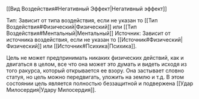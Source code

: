 [[Вид Воздействия#Негативный Эффект|Негативный эффект]]

Тип: Зависит от типа воздействия, если не указан то [[Тип Воздействия#Физический|Физический]] или [[Тип Воздействия#Ментальный|Ментальный]]
Источник: Зависит от источника воздействия, если не указан то [[Источник#Физический|Физический]] или [[Источник#Психика|Психика]].

Цель не может предпринимать никаких физических действий, как и двигаться в целом, все что она может это думать и видеть исходя из того ракурса, который открывается ее взору. Она застывает словно статуя, но цель можно передвигать, уложить на землю и т.д. В этом состоянии цель является полностью беззащитной и подвержена [[Удар Милосердия|Удару Милосердия]].